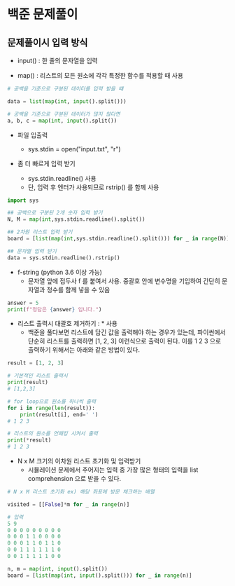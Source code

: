 # 백준 문제풀이

## 문제풀이시 입력 방식

- input() : 한 줄의 문자열을 입력

- map() : 리스트의 모든 원소에 각각 특정한 함수를 적용할 때 사용

```python
# 공백을 기준으로 구분된 데이터를 입력 받을 떄

data = list(map(int, input().split()))

# 공백을 기준으로 구분된 데이터가 많지 않다면 
a, b, c = map(int, input().split())
```

- 파일 입출력
    - sys.stdin = open("input.txt", "r")
 

- 좀 더 빠르게 입력 받기
    - sys.stdin.readline() 사용
    - 단, 입력 후 엔터가 사용되므로 rstrip() 를 함께 사용

```python
import sys

## 공백으로 구분된 2개 숫자 입력 받기
N, M = map(int,sys.stdin.readline().split())

## 2차원 리스트 입력 받기
board = [list(map(int,sys.stdin.readline().split())) for _ in range(N)]

## 문자열 입력 받기
data = sys.stdin.readline().rstrip()
```

- f-string (python 3.6 이상 가능)
    - 문자열 앞에 접두사 f 를 붙여서 사용. 중괄호 안에 변수명을 기입하여 간단히 문자열과 정수를 함께 넣을 수 있음

```python
answer = 5
print(f"정답은 {answer} 입니다.")
```

- 리스트 출력시 대괄호 제거하기 : * 사용
    - 백준을 풀다보면 리스트에 담긴 값을 출력해야 하는 경우가 있는데, 파이썬에서 단순히 리스트를 출력하면 [1, 2, 3] 이런식으로 출력이 된다. 이를 1 2 3 으로 출력하기 위해서는 아래와 같은 방법이 있다.

```python
result = [1, 2, 3]

# 기본적인 리스트 출력시
print(result)
# [1,2,3]

# for loop으로 원소를 하나씩 출력
for i in range(len(result)):
    print(result[i], end=' ')
# 1 2 3

# 리스트의 원소를 언패킹 시켜서 출력
print(*result)
# 1 2 3 
```

- N x M 크기의 이차원 리스트 초기화 및 입력받기
    - 시뮬레이션 문제에서 주어지는 입력 중 가장 많은 형태의 입력을 list comprehension 으로 받을 수 있다.

```python
# N x M 리스트 초기화 ex) 해당 좌표에 방문 체크하는 배열

visited = [[False]*m for _ in range(n)]

# 입력
5 9
0 0 0 0 0 0 0 0 0
0 0 0 1 1 0 0 0 0
0 0 0 1 1 0 1 1 0
0 0 1 1 1 1 1 1 0
0 0 1 1 1 1 1 0 0

n, m = map(int, input().split())
board = [list(map(int, input().split())) for _ in range(n)]
```